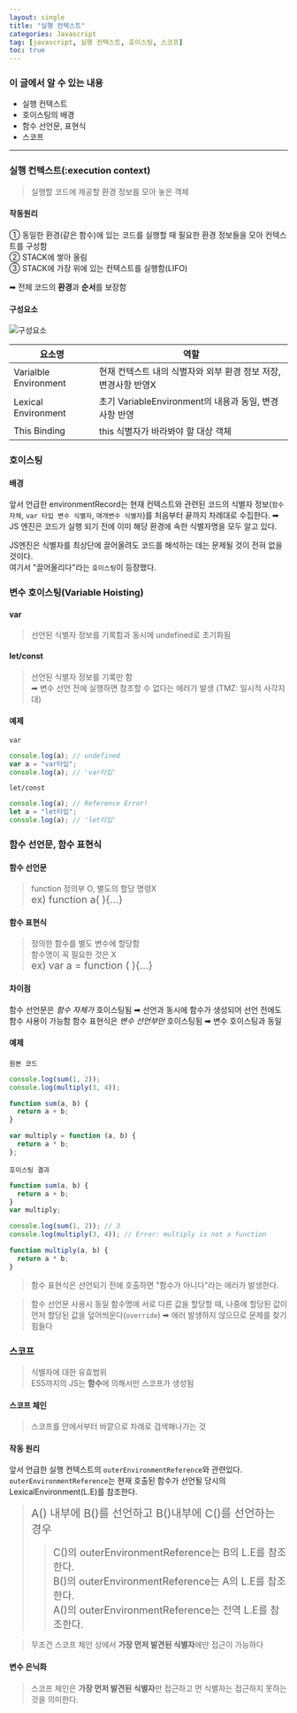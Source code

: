 ```yaml
---
layout: single
title: "실행 컨텍스트"
categories: Javascript
tag: [javascript, 실행 컨텍스트, 호이스팅, 스코프]
toc: true
---
```


### 이 글에서 알 수 있는 내용

- 실행 컨텍스트
- 호이스팅의 배경
- 함수 선언문, 표현식
- 스코프

---

### **실행 컨텍스트**(:execution context)

> 실행할 코드에 제공할 환경 정보를 모아 놓은 객체

#### 작동원리

① 동일한 환경(같은 함수)에 있는 코드를 실행할 때 필요한 환경 정보들을 모아 컨텍스트를 구성함  
② STACK에 쌓아 올림  
③ STACK에 가장 위에 있는 컨텍스트를 실행함(LIFO)

➡︎ 전체 코드의 **환경**과 **순서**를 보장함

#### 구성요소

![구성요소](https://user-images.githubusercontent.com/40657327/142833971-dd79cf84-20ab-4f12-a520-d8ce561a6f5f.png)

| 요소명                | 역할                                                            |
| --------------------- | --------------------------------------------------------------- |
| Varialble Environment | 현재 컨텍스트 내의 식별자와 외부 환경 정보 저장, 변경사항 반영X |
| Lexical Environment   | 초기 VariableEnvironment의 내용과 동일, 변경사항 반영           |
| This Binding          | this 식별자가 바라봐야 할 대상 객체                             |

### 호이스팅

#### 배경

앞서 언급한 environmentRecord는 현재 컨텍스트와 관련된 코드의 식별자 정보(`함수 자체`, `var 타입 변수 식별자`, `매개변수 식별자`)를 처음부터 끝까지 차례대로 수집한다. ➡︎ JS 엔진은 코드가 실행 되기 전에 이미 해당 환경에 속한 식별자명을 모두 알고 있다.

JS엔진은 식별자를 최상단에 끌어올려도 코드를 해석하는 데는 문제될 것이 전혀 없을 것이다.  
여기서 "끌어올리다"라는 `호이스팅`이 등장했다.

### 변수 호이스팅(Variable Hoisting)

#### var

> 선언된 식별자 정보를 기록함과 동시에 undefined로 초기화됨

#### let/const

> 선언된 식별자 정보를 기록만 함  
> ➡︎ 변수 선언 전에 실행하면 참조할 수 없다는 에러가 발생 (TMZ: 일시적 사각지대)

#### 예제

`var`

```javascript
console.log(a); // undefined
var a = "var타입";
console.log(a); // 'var타입'
```

`let/const`

```javascript
console.log(a); // Reference Error!
let a = "let타입";
console.log(a); // 'let타입'
```

### 함수 선언문, 함수 표현식

#### 함수 선언문

> function 정의부 O, 별도의 할당 명령X  
> <span style="font-size:18px">ex) function a( ){...}</span>

#### 함수 표현식

> 정의한 함수를 별도 변수에 할당함  
> 함수명이 꼭 필요한 것은 X  
> <span style="font-size:18px">ex) var a = function ( ){...}</span>

#### 차이점

함수 선언문은 _함수 자체가_ 호이스팅됨 ➡︎ 선언과 동시에 함수가 생성되어 선언 전에도 함수 사용이 가능함
함수 표현식은 _변수 선언부만_ 호이스팅됨 ➡︎ 변수 호이스팅과 동일

#### 예제

`원본 코드`

```javascript
console.log(sum(1, 2));
console.log(multiply(3, 4));

function sum(a, b) {
  return a + b;
}

var multiply = function (a, b) {
  return a * b;
};
```

`호이스팅 결과`

```javascript
function sum(a, b) {
  return a + b;
}
var multiply;

console.log(sum(1, 2)); // 3
console.log(multiply(3, 4)); // Error: multiply is not a function

function multiply(a, b) {
  return a * b;
}
```

> 함수 표현식은 선언되기 전에 호출하면 "함수가 아니다"라는 에러가 발생한다.

> 함수 선언문 사용시 동일 함수명에 서로 다른 값을 할당할 때, 나중에 할당된 값이 먼저 할당된 값을 덮어씌운다(`override`)
> ➡︎ 에러 발생하지 않으므로 문제를 찾기 힘들다

### 스코프

> 식별자에 대한 유효범위  
> ES5까지의 JS는 **함수**에 의해서만 스코프가 생성됨

#### 스코프 체인

> 스코프를 안에서부터 바깥으로 차례로 검색해나가는 것

#### 작동 원리

앞서 언급한 실행 컨텍스트의 `outerEnvironmentReference`와 관련있다.  
`outerEnvironmentReference`는 현재 호출된 함수가 선언될 당시의 LexicalEnvironment(L.E)를 참조한다.

> <span style="font-size:20px">A() 내부에 B()를 선언하고 B()내부에 C()를 선언하는 경우 </span>
>
> > <span style="font-size:18px">C()의 outerEnvironmentReference는 B의 L.E를 참조한다.</span>  
> > <span style="font-size:18px">B()의 outerEnvironmentReference는 A의 L.E를 참조한다.</span>  
> > <span style="font-size:18px">A()의 outerEnvironmentReference는 전역 L.E를 참조한다.</span>

> 무조건 스코프 체인 상에서 **가장 먼저 발견된 식별자**에만 접근이 가능하다

#### 변수 은닉화

> 스코프 체인은 **가장 먼저 발견된 식별자**만 접근하고 먼 식별자는 접근하지 못하는 것을 의미한다.
